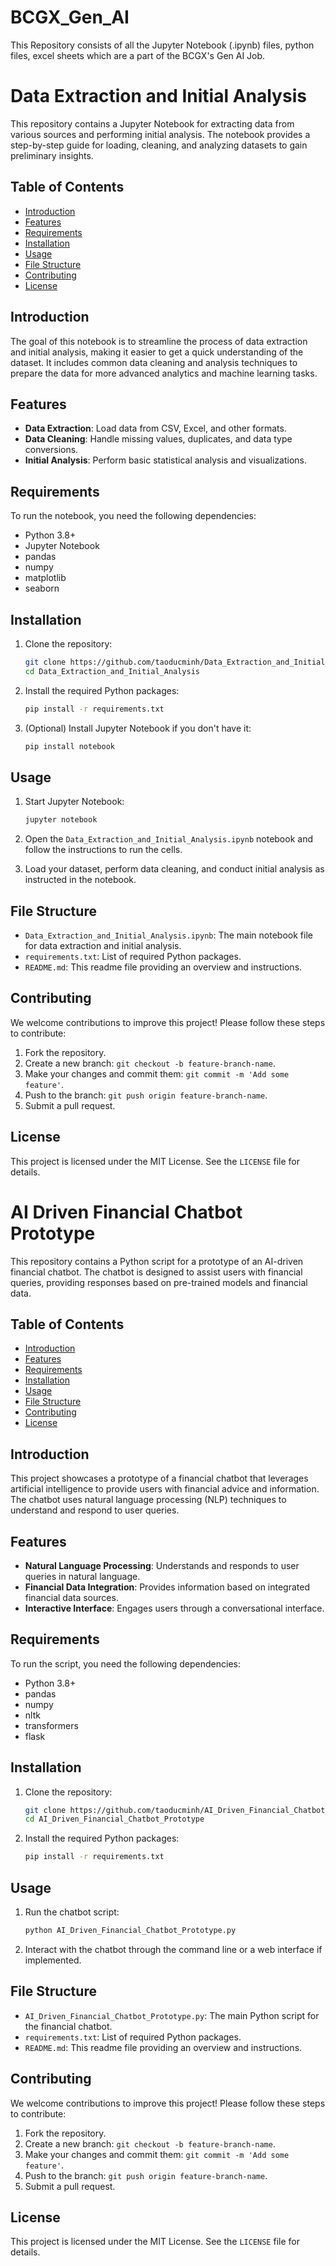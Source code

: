 # BCGX_Gen_AI
This Repository consists of all the Jupyter Notebook (.ipynb) files, python files, excel sheets which are a part of the BCGX's Gen AI Job.

# Data Extraction and Initial Analysis

This repository contains a Jupyter Notebook for extracting data from various sources and performing initial analysis. The notebook provides a step-by-step guide for loading, cleaning, and analyzing datasets to gain preliminary insights.

## Table of Contents

- [Introduction](#introduction)
- [Features](#features)
- [Requirements](#requirements)
- [Installation](#installation)
- [Usage](#usage)
- [File Structure](#file-structure)
- [Contributing](#contributing)
- [License](#license)

## Introduction

The goal of this notebook is to streamline the process of data extraction and initial analysis, making it easier to get a quick understanding of the dataset. It includes common data cleaning and analysis techniques to prepare the data for more advanced analytics and machine learning tasks.

## Features

- **Data Extraction**: Load data from CSV, Excel, and other formats.
- **Data Cleaning**: Handle missing values, duplicates, and data type conversions.
- **Initial Analysis**: Perform basic statistical analysis and visualizations.

## Requirements

To run the notebook, you need the following dependencies:

- Python 3.8+
- Jupyter Notebook
- pandas
- numpy
- matplotlib
- seaborn

## Installation

1. Clone the repository:

    ```sh
    git clone https://github.com/taoducminh/Data_Extraction_and_Initial_Analysis.git
    cd Data_Extraction_and_Initial_Analysis
    ```

2. Install the required Python packages:

    ```sh
    pip install -r requirements.txt
    ```

3. (Optional) Install Jupyter Notebook if you don't have it:

    ```sh
    pip install notebook
    ```

## Usage

1. Start Jupyter Notebook:

    ```sh
    jupyter notebook
    ```

2. Open the `Data_Extraction_and_Initial_Analysis.ipynb` notebook and follow the instructions to run the cells.

3. Load your dataset, perform data cleaning, and conduct initial analysis as instructed in the notebook.

## File Structure

- `Data_Extraction_and_Initial_Analysis.ipynb`: The main notebook file for data extraction and initial analysis.
- `requirements.txt`: List of required Python packages.
- `README.md`: This readme file providing an overview and instructions.

## Contributing

We welcome contributions to improve this project! Please follow these steps to contribute:

1. Fork the repository.
2. Create a new branch: `git checkout -b feature-branch-name`.
3. Make your changes and commit them: `git commit -m 'Add some feature'`.
4. Push to the branch: `git push origin feature-branch-name`.
5. Submit a pull request.

## License

This project is licensed under the MIT License. See the `LICENSE` file for details.

# AI Driven Financial Chatbot Prototype

This repository contains a Python script for a prototype of an AI-driven financial chatbot. The chatbot is designed to assist users with financial queries, providing responses based on pre-trained models and financial data.

## Table of Contents

- [Introduction](#introduction)
- [Features](#features)
- [Requirements](#requirements)
- [Installation](#installation)
- [Usage](#usage)
- [File Structure](#file-structure)
- [Contributing](#contributing)
- [License](#license)

## Introduction

This project showcases a prototype of a financial chatbot that leverages artificial intelligence to provide users with financial advice and information. The chatbot uses natural language processing (NLP) techniques to understand and respond to user queries.

## Features

- **Natural Language Processing**: Understands and responds to user queries in natural language.
- **Financial Data Integration**: Provides information based on integrated financial data sources.
- **Interactive Interface**: Engages users through a conversational interface.

## Requirements

To run the script, you need the following dependencies:

- Python 3.8+
- pandas
- numpy
- nltk
- transformers
- flask

## Installation

1. Clone the repository:

    ```sh
    git clone https://github.com/taoducminh/AI_Driven_Financial_Chatbot_Prototype.git
    cd AI_Driven_Financial_Chatbot_Prototype
    ```

2. Install the required Python packages:

    ```sh
    pip install -r requirements.txt
    ```

## Usage

1. Run the chatbot script:

    ```sh
    python AI_Driven_Financial_Chatbot_Prototype.py
    ```

2. Interact with the chatbot through the command line or a web interface if implemented.

## File Structure

- `AI_Driven_Financial_Chatbot_Prototype.py`: The main Python script for the financial chatbot.
- `requirements.txt`: List of required Python packages.
- `README.md`: This readme file providing an overview and instructions.

## Contributing

We welcome contributions to improve this project! Please follow these steps to contribute:

1. Fork the repository.
2. Create a new branch: `git checkout -b feature-branch-name`.
3. Make your changes and commit them: `git commit -m 'Add some feature'`.
4. Push to the branch: `git push origin feature-branch-name`.
5. Submit a pull request.

## License

This project is licensed under the MIT License. See the `LICENSE` file for details.
